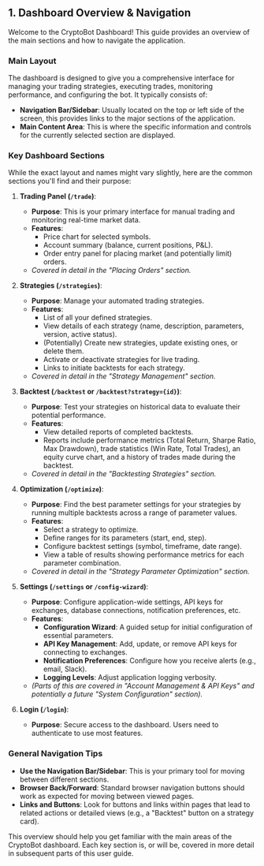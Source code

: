 ## 1. Dashboard Overview & Navigation

Welcome to the CryptoBot Dashboard! This guide provides an overview of the main sections and how to navigate the application.

### Main Layout

The dashboard is designed to give you a comprehensive interface for managing your trading strategies, executing trades, monitoring performance, and configuring the bot. It typically consists of:

*   **Navigation Bar/Sidebar**: Usually located on the top or left side of the screen, this provides links to the major sections of the application.
*   **Main Content Area**: This is where the specific information and controls for the currently selected section are displayed.

### Key Dashboard Sections

While the exact layout and names might vary slightly, here are the common sections you'll find and their purpose:

1.  **Trading Panel (`/trade`)**:
    *   **Purpose**: This is your primary interface for manual trading and monitoring real-time market data.
    *   **Features**:
        *   Price chart for selected symbols.
        *   Account summary (balance, current positions, P&L).
        *   Order entry panel for placing market (and potentially limit) orders.
    *   *Covered in detail in the "Placing Orders" section.*

2.  **Strategies (`/strategies`)**:
    *   **Purpose**: Manage your automated trading strategies.
    *   **Features**:
        *   List of all your defined strategies.
        *   View details of each strategy (name, description, parameters, version, active status).
        *   (Potentially) Create new strategies, update existing ones, or delete them.
        *   Activate or deactivate strategies for live trading.
        *   Links to initiate backtests for each strategy.
    *   *Covered in detail in the "Strategy Management" section.*

3.  **Backtest (`/backtest` or `/backtest?strategy={id}`)**:
    *   **Purpose**: Test your strategies on historical data to evaluate their potential performance.
    *   **Features**:
        *   View detailed reports of completed backtests.
        *   Reports include performance metrics (Total Return, Sharpe Ratio, Max Drawdown), trade statistics (Win Rate, Total Trades), an equity curve chart, and a history of trades made during the backtest.
    *   *Covered in detail in the "Backtesting Strategies" section.*

4.  **Optimization (`/optimize`)**:
    *   **Purpose**: Find the best parameter settings for your strategies by running multiple backtests across a range of parameter values.
    *   **Features**:
        *   Select a strategy to optimize.
        *   Define ranges for its parameters (start, end, step).
        *   Configure backtest settings (symbol, timeframe, date range).
        *   View a table of results showing performance metrics for each parameter combination.
    *   *Covered in detail in the "Strategy Parameter Optimization" section.*

5.  **Settings (`/settings` or `/config-wizard`)**:
    *   **Purpose**: Configure application-wide settings, API keys for exchanges, database connections, notification preferences, etc.
    *   **Features**:
        *   **Configuration Wizard**: A guided setup for initial configuration of essential parameters.
        *   **API Key Management**: Add, update, or remove API keys for connecting to exchanges.
        *   **Notification Preferences**: Configure how you receive alerts (e.g., email, Slack).
        *   **Logging Levels**: Adjust application logging verbosity.
    *   *(Parts of this are covered in "Account Management & API Keys" and potentially a future "System Configuration" section).*

6.  **Login (`/login`)**:
    *   **Purpose**: Secure access to the dashboard. Users need to authenticate to use most features.

### General Navigation Tips

*   **Use the Navigation Bar/Sidebar**: This is your primary tool for moving between different sections.
*   **Browser Back/Forward**: Standard browser navigation buttons should work as expected for moving between viewed pages.
*   **Links and Buttons**: Look for buttons and links within pages that lead to related actions or detailed views (e.g., a "Backtest" button on a strategy card).

This overview should help you get familiar with the main areas of the CryptoBot dashboard. Each key section is, or will be, covered in more detail in subsequent parts of this user guide.